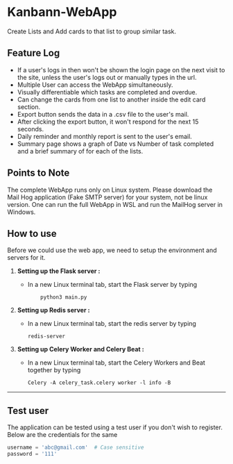 # Kanbann-WebApp
Create Lists and Add cards to that list to group similar task.

## Feature Log

* If a user's logs in then won't be shown the login page on the next visit to the site, unless the user's logs out or manually types in the url.
* Multiple User can access the WebApp simultaneously.
* Visually differentiable which tasks are completed and overdue.
* Can change the cards from one list to another inside the edit card section.
* Export button sends the data in a .csv file to the user's mail.
* After clicking the export button, it won't respond for the next 15 seconds.
* Daily reminder and monthly report is sent to the user's email.
* Summary page shows a graph of Date vs Number of task completed and a brief summary of for each of the lists. 


## Points to Note
The complete WebApp runs only on Linux system.
Please download the Mail Hog application (Fake SMTP server) for your system, not be linux version. 
One can run the full WebApp in WSL and run the MailHog server in Windows.

## How to use
Before we could use the web app, we need to setup the environment and servers for it.
1) <b>Setting up the Flask server :</b>   
   - In a new Linux terminal tab, start the Flask server by typing 

             python3 main.py

2) <b> Setting up Redis server : </b>    
    - In a new Linux terminal tab, start the redis server by typing 

          redis-server
    
3) <b> Setting up Celery Worker and Celery Beat : </b>
    - In a new Linux terminal tab, start the Celery Workers and Beat together by typing 
    
          Celery -A celery_task.celery worker -l info -B    

------------------
## Test user
The application can be tested using a test user if you don't wish to register. Below are the credentials for the same

```python
username = 'abc@gmail.com'  # Case sensitive
password = '111'  
```
